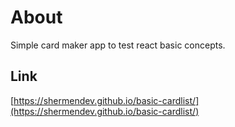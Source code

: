 # About

Simple card maker app to test react basic concepts.

## Link

[https://shermendev.github.io/basic-cardlist/](https://shermendev.github.io/basic-cardlist/)
